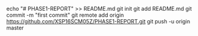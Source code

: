 echo "# PHASE1-REPORT" >> README.md
git init
git add README.md
git commit -m "first commit"
git remote add origin https://github.com/XSP16SCM05Z/PHASE1-REPORT.git
git push -u origin master
